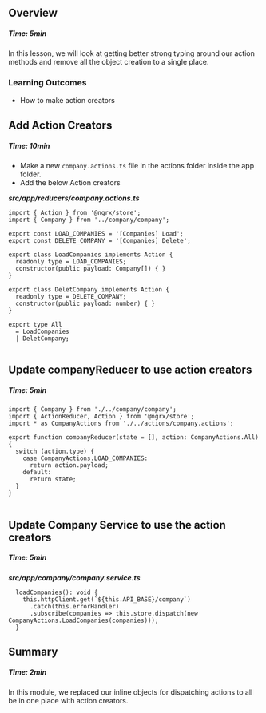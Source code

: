 ## Overview
##### Time: 5min

In this lesson, we will look at getting better strong typing around our action methods and remove all the object creation to a single place.

### Learning Outcomes
- How to make action creators

## Add Action Creators
##### Time: 10min

- Make a new ```company.actions.ts``` file in the actions folder inside the app folder.
- Add the below Action creators

***src/app/reducers/company.actions.ts***

```
import { Action } from '@ngrx/store';
import { Company } from '../company/company';

export const LOAD_COMPANIES = '[Companies] Load';
export const DELETE_COMPANY = '[Companies] Delete';

export class LoadCompanies implements Action {
  readonly type = LOAD_COMPANIES;
  constructor(public payload: Company[]) { }
}

export class DeletCompany implements Action {
  readonly type = DELETE_COMPANY;
  constructor(public payload: number) { }
}

export type All
  = LoadCompanies
  | DeletCompany;


```

## Update companyReducer to use action creators
##### Time: 5min

```
import { Company } from './../company/company';
import { ActionReducer, Action } from '@ngrx/store';
import * as CompanyActions from './../actions/company.actions';

export function companyReducer(state = [], action: CompanyActions.All) {
  switch (action.type) {
    case CompanyActions.LOAD_COMPANIES:
      return action.payload;
    default:
      return state;
  }
}


```

## Update Company Service to use the action creators
##### Time: 5min

***src/app/company/company.service.ts***

```
  loadCompanies(): void {
    this.httpClient.get(`${this.API_BASE}/company`)
      .catch(this.errorHandler)
      .subscribe(companies => this.store.dispatch(new CompanyActions.LoadCompanies(companies)));
  }
```


## Summary
##### Time: 2min

In this module, we replaced our inline objects for dispatching actions to all be in one place with action creators.


